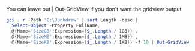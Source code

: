 
You can leave out | Out-GridView if you don't want the gridview output

```Powershell
gci . r -Path 'C:\Junkdraw' | sort Length -desc |
  Select-Object -Property FullName,
  @{Name='SizeGB';Expression={$_.Length / 1GB}} ,
  @{Name='SizeMB';Expression={$_.Length / 1MB}} ,
  @{Name='SizeKB';Expression={$_.Length / 1KB}} -f 10 | Out-GridView
```
